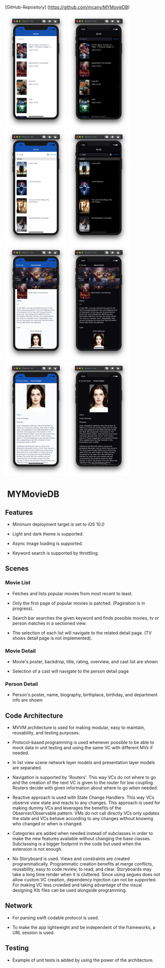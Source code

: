 [GitHub-Repository] (https://github.com/mcany/MYMovieDB)

<img src="ExampleImages/popular-1.png" width="200"> <img src="ExampleImages/popular-2.png" width="200"> <img src="ExampleImages/search-1.png" width="200"> <img src="ExampleImages/search-2.png" width="200"> <img src="ExampleImages/movie-1.png" width="200"> <img src="ExampleImages/movie-2.png" width="200"> <img src="ExampleImages/person-1.png" width="200"> <img src="ExampleImages/person-2.png" width="200">

#  MYMovieDB

## Features

- Minimum deployment target is set to iOS 10.0

- Light and dark theme is supported.

- Async image loading is supported.

- Keyword search is supported by throttling.

## Scenes

### Movie List

- Fetches and lists popular movies from most recent to least.

- Only the first page of popular movies is patched. (Pagination is in progress).

- Search bar searches the given keyword and finds possible movies, tv or person matches in a sectioned view.

- The selection of each list will navigate to the related detail page. (TV shows detail page is not implemented).

### Movie Detail

- Movie's poster, backdrop, title, rating, overview, and cast list are shown

- Selection of a cast will navigate to the person detail page

### Person Detail

- Person's poster, name, biography, birthplace, birthday, and department info are shown

## Code Architecture

- MVVM architecture is used for making modular, easy to maintain, reusability, and testing purposes.

- Protocol-based programming is used whenever possible to be able to mock data in unit testing and using the same VC with different MVs if needed.

- In list view scene network layer models and presentation layer models are separated.

- Navigation is supported by 'Routers'. This way VCs do not where to go and the creation of the next VC is given to the router for low coupling. Routers decide with given information about where to go when needed.

- Reactive approach is used with State Change Handlers. This way VCs observe view state and reacts to any changes. This approach is used for making dummy VCs and leverages the benefits of the Observer/Observable pattern. VMs do not call directly VCs only updates the state and VCs behave according to any changes without knowing who changed or when is changed.

- Categories are added when needed instead of subclasses in order to make the new features available without changing the base classes. Subclassing is a bigger footprint in the code but used when the extension is not enough.

- No Storyboard is used. Views and constraints are created programmatically. Programmatic creation benefits at merge conflicts, reusability, easy to code review, to read, and clear. Storyboards may take a long time render when it is cluttered. Since using segues does not allow custom VC creation, dependency injection can not be supported. For making VC less crowded and taking advantage of the visual designing Xib files can be used alongside programming.

## Network

- For parsing swift codable protocol is used.

- To make the app lightweight and be independent of the frameworks, a URL session is used.

## Testing

- Example of unit tests is added by using the power of the architecture.